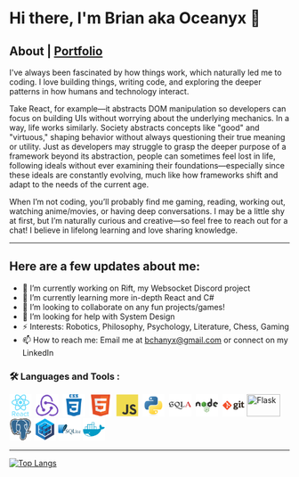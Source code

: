 # Hi there, I'm Brian aka Oceanyx 🌙

## About | [Portfolio](https://oceanyx.github.io)

I've always been fascinated by how things work, which naturally led me to coding. I love building things, writing code, and exploring the deeper patterns in how humans and technology interact.

Take React, for example—it abstracts DOM manipulation so developers can focus on building UIs without worrying about the underlying mechanics. In a way, life works similarly. Society abstracts concepts like "good" and "virtuous," shaping behavior without always questioning their true meaning or utility. Just as developers may struggle to grasp the deeper purpose of a framework beyond its abstraction, people can sometimes feel lost in life, following ideals without ever examining their foundations—especially since these ideals are constantly evolving, much like how frameworks shift and adapt to the needs of the current age.

When I’m not coding, you’ll probably find me gaming, reading, working out, watching anime/movies, or having deep conversations. I may be a little shy at first, but I’m naturally curious and creative—so feel free to reach out for a chat! I believe in lifelong learning and love sharing knowledge.

---
## Here are a few updates about me:
- 🔭 I’m currently working on Rift, my Websocket Discord project
- 🌱 I’m currently learning more in-depth React and C#
- 👯 I’m looking to collaborate on any fun projects/games!
- 🤔 I’m looking for help with System Design
- ⚡ Interests: Robotics, Philosophy, Psychology, Literature, Chess, Gaming
- 📫 How to reach me: Email me at bchanyx@gmail.com or connect on my LinkedIn

### :hammer_and_wrench: Languages and Tools :

<div>
  <img src="https://github.com/devicons/devicon/blob/master/icons/react/react-original-wordmark.svg" title="React" alt="React" width="40" height="40"/>&nbsp;
  <img src="https://github.com/devicons/devicon/blob/master/icons/redux/redux-original.svg" title="Redux" alt="Redux " width="40" height="40"/>&nbsp;
  <img src="https://github.com/devicons/devicon/blob/master/icons/css3/css3-plain-wordmark.svg"  title="CSS3" alt="CSS" width="40" height="40"/>&nbsp;
  <img src="https://github.com/devicons/devicon/blob/master/icons/html5/html5-original.svg" title="HTML5" alt="HTML" width="40" height="40"/>&nbsp;
  <img src="https://github.com/devicons/devicon/blob/master/icons/javascript/javascript-original.svg" title="JavaScript" alt="JavaScript" width="40" height="40"/>&nbsp;
  <img src="https://github.com/devicons/devicon/blob/master/icons/python/python-original.svg" title="Python" alt="Python" width="40" height="40"/>&nbsp;
  <img src="https://github.com/devicons/devicon/blob/master/icons/sqlalchemy/sqlalchemy-original.svg" title="SQLAlchemy"  alt="SQLAlchemy" width="40" height="40"/>&nbsp;
  <img src="https://github.com/devicons/devicon/blob/master/icons/nodejs/nodejs-original-wordmark.svg" title="NodeJS" alt="NodeJS" width="40" height="40"/>&nbsp;
  <img src="https://github.com/devicons/devicon/blob/master/icons/git/git-original-wordmark.svg" title="Git" **alt="Git" width="40" height="40"/>
  <img src="https://camo.githubusercontent.com/eb3ec0757a5960cad27d847a41632df5a69d9cb695bf19dc4be1ad7e60334a2a/68747470733a2f2f696d672e736869656c64732e696f2f62616467652f2d466c61736b2d3030303030303f7374796c653d666c61742d737175617265266c6f676f3d666c61736b266c6f676f436f6c6f723d7768697465" title="Flask" **alt="Flask" width="60" height="40"/>
  <img src="https://github.com/devicons/devicon/blob/master/icons/postgresql/postgresql-original.svg" title="PostgreSQL" **alt="postgresql" width="40" height="40"/>
  <img src="https://github.com/devicons/devicon/blob/master/icons/sequelize/sequelize-original.svg" title="Sequelize" **alt="Sequelize" width="40" height="40"/>
  <img src="https://github.com/devicons/devicon/blob/master/icons/sqlite/sqlite-original-wordmark.svg" title="SQLite" **alt="SQLite" width="40" height="40"/>
  <img src="https://github.com/devicons/devicon/blob/master/icons/docker/docker-plain.svg" title="Docker" **alt="Docker" width="40" height="40"/>
</div>

---
[![Top Langs](https://github-readme-stats.vercel.app/api/top-langs/?username=Oceanyx&layout=compact&theme=vision-friendly-dark)](https://github.com/anuraghazra/github-readme-stats)